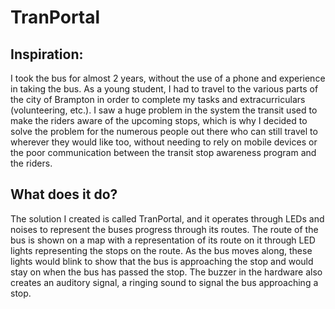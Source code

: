# TranPortal

## Inspiration:
I took the bus for almost 2 years, without the use of a phone and experience in taking the bus. 
As a young student, I had to travel to the various parts of the city of Brampton in order to complete my tasks and 
extracurriculars (volunteering, etc.). I saw a huge problem in the system the transit used to make the riders aware of 
the upcoming stops, which is why I decided to solve the problem for the numerous people out there who can still travel to 
wherever they would like too, without needing to rely on mobile devices or the poor communication between the 
transit stop awareness program and the riders. 

## What does it do?
The solution I created is called TranPortal, and it operates through LEDs and noises to represent the 
buses progress through its routes. The route of the bus is shown on a map with a representation of its route on it 
through LED lights representing the stops on the route. As the bus moves along, these lights would blink to show that 
the bus is approaching the stop and would stay on when the bus has passed the stop. 
The buzzer in the hardware also creates an auditory signal, a ringing sound to signal the bus approaching a stop.
